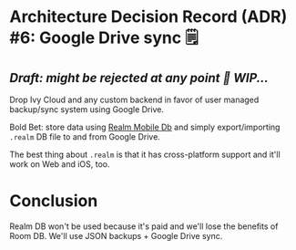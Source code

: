 # Architecture Decision Record (ADR) #6: Google Drive sync 🗒️

## _Draft: might be rejected at any point 🔴 WIP..._

Drop Ivy Cloud and any custom backend in favor of user managed backup/sync system using Google Drive.

Bold Bet: store data using [Realm Mobile Db](https://realm.io/) and simply export/importing `.realm` DB file to and from Google Drive.

The best thing about `.realm` is that it has cross-platform support and it'll work on Web and iOS, too.

# Conclusion
Realm DB won't be used because it's paid and we'll lose the benefits of Room DB. We'll use JSON backups + Google Drive sync.
